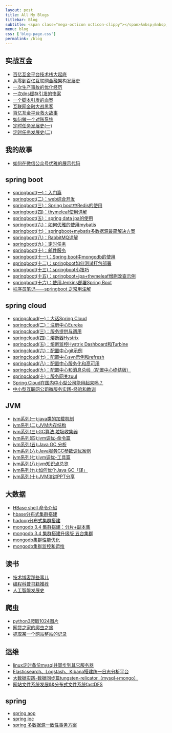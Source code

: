 ```yaml
---
layout: post
title: All My Blogs
titlebar: Blog
subtitle: <span class="mega-octicon octicon-clippy"></span>&nbsp;&nbsp; Take notes about everything new
menu: blog
css: ['blog-page.css']
permalink: /blog
---
```



## 实战互金

- [百亿互金平台技术栈大起底](https://ziyekudeng.github.io/arch/2017/06/30/technology-stack.html)
- [从零到百亿互联网金融架构发展史](https://ziyekudeng.github.io/%E6%9E%B6%E6%9E%84/2017/01/10/%E4%BB%8E%E9%9B%B6%E5%88%B0%E7%99%BE%E4%BA%BF%E4%BA%92%E8%81%94%E7%BD%91%E9%87%91%E8%9E%8D%E6%9E%B6%E6%9E%84%E5%8F%91%E5%B1%95%E5%8F%B2.html)
- [一次生产事故的优化经历](https://ziyekudeng.github.io/%E4%BC%98%E5%8C%96/2017/02/06/%E4%B8%80%E6%AC%A1%E7%94%9F%E4%BA%A7%E4%BA%8B%E6%95%85%E7%9A%84%E4%BC%98%E5%8C%96%E7%BB%8F%E5%8E%86.html)  
- [一次dns缓存引发的惨案](https://ziyekudeng.github.io/%E4%BC%98%E5%8C%96/2017/02/09/%E4%B8%80%E6%AC%A1dns%E7%BC%93%E5%AD%98%E5%BC%95%E5%8F%91%E7%9A%84%E6%83%A8%E6%A1%88.html)  
- [一个脚本引发的血案](https://ziyekudeng.github.io/%E4%BC%98%E5%8C%96/2017/02/12/%E4%B8%80%E4%B8%AA%E8%84%9A%E6%9C%AC%E5%BC%95%E5%8F%91%E7%9A%84%E8%A1%80%E6%A1%88.html)  
- [互联网金融大战黑客](https://ziyekudeng.github.io/%E4%BC%98%E5%8C%96/2017/02/15/%E4%BA%92%E8%81%94%E7%BD%91%E9%87%91%E8%9E%8D%E5%A4%A7%E6%88%98%E9%BB%91%E5%AE%A2.html)  
- [百亿互金平台救火故事](https://ziyekudeng.github.io/%E4%BC%98%E5%8C%96/2017/02/16/%E7%99%BE%E4%BA%BF%E4%BA%92%E9%87%91%E5%B9%B3%E5%8F%B0%E6%95%91%E7%81%AB%E6%95%85%E4%BA%8B.html)  
- [如何做一个对账系统](https://ziyekudeng.github.io/pay/2017/06/13/reconciliation-system.html)  
- [定时任务发展史(一)](https://ziyekudeng.github.io/java/2017/06/28/timer-task-develop-1.html)  
- [定时任务发展史(二)](https://ziyekudeng.github.io/java/2017/06/29/timer-task-develop-2.html)  

## 我的故事


- [如何在微信公众号优雅的展示代码](https://ziyekudeng.github.io/other/2017/05/15/wechat-markdown.html)



## spring boot 


- [springboot(一)：入门篇](https://ziyekudeng.github.io/springboot/2016/01/06/springboot(%E4%B8%80)-%E5%85%A5%E9%97%A8%E7%AF%87.html)
- [springboot(二)：web综合开发](https://ziyekudeng.github.io/springboot/2016/02/03/springboot(%E4%BA%8C)-web%E7%BB%BC%E5%90%88%E5%BC%80%E5%8F%91.html)
- [springboot(三)：Spring boot中Redis的使用](https://ziyekudeng.github.io/springboot/2016/03/06/springboot(%E4%B8%89)-Spring-Boot%E4%B8%ADRedis%E7%9A%84%E4%BD%BF%E7%94%A8.html)
- [springboot(四)：thymeleaf使用详解](https://ziyekudeng.github.io/springboot/2016/05/01/springboot(%E5%9B%9B)-thymeleaf%E4%BD%BF%E7%94%A8%E8%AF%A6%E8%A7%A3.html)
- [springboot(五)：spring data jpa的使用](https://ziyekudeng.github.io/springboot/2016/08/20/springboot(%E4%BA%94)-spring-data-jpa%E7%9A%84%E4%BD%BF%E7%94%A8.html)
- [springboot(六)：如何优雅的使用mybatis](https://ziyekudeng.github.io/springboot/2016/11/06/springboot(%E5%85%AD)-%E5%A6%82%E4%BD%95%E4%BC%98%E9%9B%85%E7%9A%84%E4%BD%BF%E7%94%A8mybatis.html)
- [springboot(七)：springboot+mybatis多数据源最简解决方案](https://ziyekudeng.github.io/springboot/2016/11/25/springboot(%E4%B8%83)-springboot+mybatis%E5%A4%9A%E6%95%B0%E6%8D%AE%E6%BA%90%E6%9C%80%E7%AE%80%E8%A7%A3%E5%86%B3%E6%96%B9%E6%A1%88.html)
- [springboot(八)：RabbitMQ详解](https://ziyekudeng.github.io/springboot/2016/11/30/springboot(%E5%85%AB)-RabbitMQ%E8%AF%A6%E8%A7%A3.html)
- [springboot(九)：定时任务](https://ziyekudeng.github.io/springboot/2016/12/02/springboot(%E4%B9%9D)-%E5%AE%9A%E6%97%B6%E4%BB%BB%E5%8A%A1.html)
- [springboot(十)：邮件服务](https://ziyekudeng.github.io/springboot/2017/05/06/springboot-mail.html)
- [springboot(十一)：Spring boot中mongodb的使用](https://ziyekudeng.github.io/springboot/2017/05/08/springboot-mongodb.html)
- [springboot(十二)：springboot如何测试打包部署](https://ziyekudeng.github.io/springboot/2017/05/09/springboot-deploy.html)
- [springboot(十三)：springboot小技巧](https://ziyekudeng.github.io/springboot/2017/06/22/springboot-tips.html)
- [springboot(十五)：springboot+jpa+thymeleaf增删改查示例](https://ziyekudeng.github.io/springboot/2017/09/23/spring-boot-jpa-thymeleaf-curd.html)  
- [springboot(十六)：使用Jenkins部署Spring Boot](https://ziyekudeng.github.io/springboot/2017/11/11/springboot-jenkins.html)
- [程序员笔记——springboot 之常用注解](https://mp.weixin.qq.com/s/eE9bLX5invvMjGePprO2Ew)



## spring cloud 

- [springcloud(一)：大话Spring Cloud](https://ziyekudeng.github.io/springcloud/2017/05/01/simple-springcloud.html)
- [springcloud(二)：注册中心Eureka](https://ziyekudeng.github.io/springcloud/2017/05/10/springcloud-eureka.html)
- [springcloud(三)：服务提供与调用](https://ziyekudeng.github.io/springcloud/2017/05/12/eureka-provider-constomer.html)
- [springcloud(四)：熔断器Hystrix](https://ziyekudeng.github.io/springcloud/2017/05/16/springcloud-hystrix.html)
- [springcloud(五)：熔断监控Hystrix Dashboard和Turbine](https://ziyekudeng.github.io/springcloud/2017/05/18/hystrix-dashboard-turbine.html)
- [springcloud(六)：配置中心git示例](https://ziyekudeng.github.io/springcloud/2017/05/22/springcloud-config-git.html)
- [springcloud(七)：配置中心svn示例和refresh](https://ziyekudeng.github.io/springcloud/2017/05/23/springcloud-config-svn-refresh.html)
- [springcloud(八)：配置中心服务化和高可用](https://ziyekudeng.github.io/springcloud/2017/05/25/springcloud-config-eureka.html)
- [springcloud(九)：配置中心和消息总线（配置中心终结版）](https://ziyekudeng.github.io/springcloud/2017/05/26/springcloud-config-eureka-bus.html)
- [springcloud(十)：服务网关zuul](https://ziyekudeng.github.io/springcloud/2017/06/01/gateway-service-zuul.html)  
- [Spring Cloud在国内中小型公司能用起来吗？](https://ziyekudeng.github.io/springcloud/2017/09/11/can-use-springcloud.html)   
- [中小型互联网公司微服务实践-经验和教训](https://ziyekudeng.github.io/springcloud/2017/10/19/micro-service-practice.html)


## JVM

- [jvm系列(一):java类的加载机制](https://ziyekudeng.github.io/jvm/2017/08/19/class-loading-principle.html)
- [jvm系列(二):JVM内存结构](https://ziyekudeng.github.io/jvm/2017/08/25/jvm-memory-structure.html)
- [jvm系列(三):GC算法 垃圾收集器](https://ziyekudeng.github.io/jvm/2017/08/29/GC-garbage-collection.html)
- [jvm系列(四):jvm调优-命令篇](https://ziyekudeng.github.io/jvm/2017/09/03/jvm-command.html)
- [jvm系列(五):Java GC 分析](https://ziyekudeng.github.io/jvm/2017/09/18/GC-Analysis.html)
- [jvm系列(六):Java服务GC参数调优案例](https://ziyekudeng.github.io/jvm/2017/09/19/GC-tuning.html)
- [jvm系列(七):jvm调优-工具篇](https://ziyekudeng.github.io/java/2017/02/22/jvm-tool.html)
- [jvm系列(八):jvm知识点总览](https://ziyekudeng.github.io/java/2017/03/01/jvm-overview.html)
- [jvm系列(九):如何优化Java GC「译」](https://ziyekudeng.github.io/jvm/2017/09/21/How-to-optimize-Java-GC.html)
- [jvm系列(十):JVM演讲PPT分享](https://ziyekudeng.github.io/jvm/2017/09/30/jvm-ppt.html)



## 大数据

- [HBase shell 命令介绍](https://ziyekudeng.github.io/hbase/2017/07/28/hbase-shell.html)  
- [hbase分布式集群搭建](https://ziyekudeng.github.io/hbase/2017/07/25/hbase-cluster-setup.html)  
- [hadoop分布式集群搭建](https://ziyekudeng.github.io/hadoop/2017/07/24/hadoop-cluster-setup.html) 
- [mongodb 3.4 集群搭建：分片+副本集](https://ziyekudeng.github.io/mongodb/2017/08/05/mongodb-cluster-setup.html)  
- [mongodb 3.4 集群搭建升级版 五台集群](https://ziyekudeng.github.io/mongodb/2017/08/16/install-mongodb-cluster.html)  
- [mongodb集群性能优化](https://ziyekudeng.github.io/mongodb/2017/09/01/mongodb-performance-optimization.html)  
- [mongodb集群监控和运维](https://ziyekudeng.github.io/mongodb/2017/09/06/mongodb-operation.html) 


## 读书

- [技术博客那些事儿](https://ziyekudeng.github.io/tech/2017/07/16/operating-technology-blog.html)  
- [编程科普书籍推荐](https://ziyekudeng.github.io/book/2017/06/06/book-list.html)
- [人工智能发展史](https://ziyekudeng.github.io/book/2017/06/10/intelligent-age.html)


## 爬虫

- [python3爬取1024图片](https://ziyekudeng.github.io/python/2016/10/30/python3%E7%88%AC%E5%8F%961024%E5%9B%BE%E7%89%87.html)
- [网贷之家的爬虫之旅](http://www.cnblogs.com/ityouknow/p/4423998.html)
- [抓取某一个网站整站的记录](http://www.cnblogs.com/ityouknow/p/5446199.html)


## 运维

- [linux定时备份mysql并同步到其它服务器](https://ziyekudeng.github.io/mysql/2016/09/09/linux%E5%AE%9A%E6%97%B6%E5%A4%87%E4%BB%BDmysql%E5%B9%B6%E5%90%8C%E6%AD%A5%E5%88%B0%E5%85%B6%E5%AE%83%E6%9C%8D%E5%8A%A1%E5%99%A8.html)
- [Elasticsearch、Logstash、Kibana搭建统一日志分析平台](http://www.cnblogs.com/ityouknow/p/4933103.html)
- [大数据实践-数据同步篇tungsten-relicator（mysql-&gt;mongo）](http://www.cnblogs.com/ityouknow/p/4918164.html)
- [网站文件系统发展&&分布式文件系统fastDFS](http://www.cnblogs.com/ityouknow/p/5344857.html)


## spring 

- [spring aop](http://www.cnblogs.com/ityouknow/p/5329550.html)
- [spring ioc](http://www.cnblogs.com/ityouknow/p/5311360.html)
- [spring 多数据源一致性事务方案](http://www.cnblogs.com/ityouknow/p/4977136.html)

